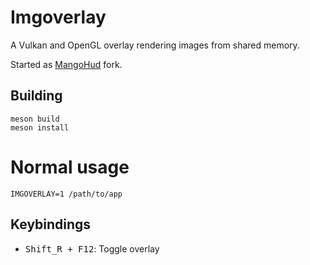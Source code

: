 # Imgoverlay

A Vulkan and OpenGL overlay rendering images from shared memory.

Started as [MangoHud](https://github.com/flightlessmango/MangoHud) fork.

## Building

```
meson build
meson install
```

# Normal usage

```
IMGOVERLAY=1 /path/to/app
```

## Keybindings

- <kbd>Shift_R + F12</kbd>: Toggle overlay
